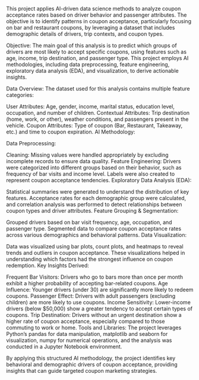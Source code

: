 
This project applies AI-driven data science methods to analyze coupon acceptance rates based on driver behavior and passenger attributes. The objective is to identify patterns in coupon acceptance, particularly focusing on bar and restaurant coupons, by leveraging a dataset that includes demographic details of drivers, trip contexts, and coupon types.

Objective:
The main goal of this analysis is to predict which groups of drivers are most likely to accept specific coupons, using features such as age, income, trip destination, and passenger type. This project employs AI methodologies, including data preprocessing, feature engineering, exploratory data analysis (EDA), and visualization, to derive actionable insights.

Data Overview:
The dataset used for this analysis contains multiple feature categories:

User Attributes: Age, gender, income, marital status, education level, occupation, and number of children.
Contextual Attributes: Trip destination (home, work, or other), weather conditions, and passengers present in the vehicle.
Coupon Attributes: Type of coupon (Bar, Restaurant, Takeaway, etc.) and time to coupon expiration.
AI Methodology:

Data Preprocessing:

Cleaning: Missing values were handled appropriately by excluding incomplete records to ensure data quality.
Feature Engineering: Drivers were categorized into different groups based on their behavior, such as frequency of bar visits and income level. Labels were also created to represent coupon acceptance tendencies.
Exploratory Data Analysis (EDA):

Statistical summaries were generated to understand the distribution of key features.
Acceptance rates for each demographic group were calculated, and correlation analysis was performed to detect relationships between coupon types and driver attributes.
Feature Grouping & Segmentation:

Grouped drivers based on bar visit frequency, age, occupation, and passenger type.
Segmented data to compare coupon acceptance rates across various demographics and behavioral patterns.
Data Visualization:

Data was visualized using bar plots, count plots, and heatmaps to reveal trends and outliers in coupon acceptance. These visualizations helped in understanding which factors had the strongest influence on coupon redemption.
Key Insights Derived:

Frequent Bar Visitors: Drivers who go to bars more than once per month exhibit a higher probability of accepting bar-related coupons.
Age Influence: Younger drivers (under 30) are significantly more likely to redeem coupons.
Passenger Effect: Drivers with adult passengers (excluding children) are more likely to use coupons.
Income Sensitivity: Lower-income drivers (below $50,000) show a greater tendency to accept certain types of coupons.
Trip Destination: Drivers without an urgent destination show a higher rate of coupon acceptance, especially compared to those commuting to work or home.
Tools and Libraries:
The project leverages Python’s pandas for data manipulation, matplotlib and seaborn for visualization, numpy for numerical operations, and the analysis was conducted in a Jupyter Notebook environment.

By applying this structured AI methodology, the project identifies key behavioral and demographic drivers of coupon acceptance, providing insights that can guide targeted coupon marketing strategies.
